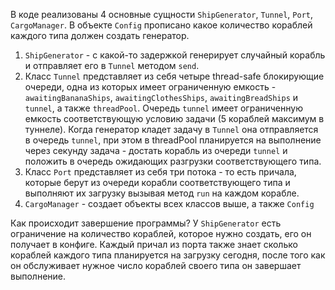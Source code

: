 В коде реализованы 4 основные сущности `ShipGenerator`, `Tunnel`, `Port`, `CargoManager`. В объекте `Config` прописано какое количество кораблей каждого типа должен создать генератор.

1. `ShipGenerator` - с какой-то задержкой генерирует случайный корабль и отправляет его в `Tunnel` методом `send`.
2.  Класс `Tunnel` представляет из себя четыре thread-safe блокирующие очереди, одна из которых имеет ограниченную емкость - `awaitingBananaShips`, `awaitingClothesShips`, `awaitingBreadShips` и `tunnel`, а также `threadPool`. Очередь `tunnel` имеет ограниченную емкость соответствующую условию задачи (5 кораблей максимум в туннеле). Когда генератор кладет задачу в `Tunnel` она отправляется в очередь `tunnel`, при этом в threadPool планируется на выполнение через секунду задача - достать корабль из очереди `tunnel` и положить в очередь ожидающих разгрузки соответствующего типа.
3. Класс `Port` представляет из себя три потока - то есть причала, которые берут из очереди корабли соответствующего типа и выполняют их загрузку вызывая метод `run` на каждом корабле.
4. `CargoManager` - создает объекты всех классов выше, а также `Config`


Как происходит завершение программы? У `ShipGenerator` есть ограничение на количество кораблей, которое нужно создать, его он получает в конфиге. Каждый причал из порта также знает сколько кораблей каждого типа планируется на загрузку сегодня, после того как он обслуживает нужное число кораблей своего типа он завершает выполнение.